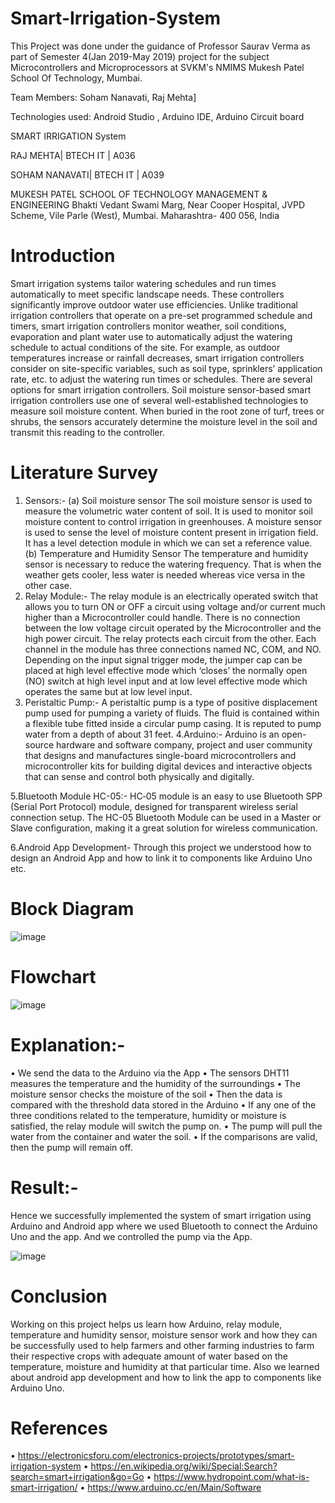 # Smart-Irrigation-System
This Project was done under the guidance of Professor Saurav Verma as part of Semester 4(Jan 2019-May 2019) project for the subject Microcontrollers and Microprocessors at SVKM's NMIMS Mukesh Patel School Of Technology, Mumbai.

Team Members: Soham Nanavati, Raj Mehta]

Technologies used: Android Studio , Arduino IDE, Arduino Circuit board
 
SMART IRRIGATION System

RAJ MEHTA| BTECH IT | A036

SOHAM NANAVATI| BTECH IT | A039


MUKESH PATEL SCHOOL OF TECHNOLOGY MANAGEMENT & ENGINEERING
Bhakti Vedant Swami Marg,
Near Cooper Hospital, JVPD Scheme, 
Vile Parle (West), Mumbai.
Maharashtra- 400 056, India  





# Introduction
Smart irrigation systems tailor watering schedules and run times automatically to meet specific landscape needs. These controllers significantly improve outdoor water use efficiencies.
Unlike traditional irrigation controllers that operate on a pre-set programmed schedule and timers, smart irrigation controllers monitor weather, soil conditions, evaporation and plant water use to automatically adjust the watering schedule to actual conditions of the site.
For example, as outdoor temperatures increase or rainfall decreases, smart irrigation controllers consider on site-specific variables, such as soil type, sprinklers’ application rate, etc. to adjust the watering run times or schedules. There are several options for smart irrigation controllers.
Soil moisture sensor-based smart irrigation controllers use one of several well-established technologies to measure soil moisture content. When buried in the root zone of turf, trees or shrubs, the sensors accurately determine the moisture level in the soil and transmit this reading to the controller.




# Literature Survey
  1. Sensors:-
  (a) Soil moisture sensor
      The soil moisture sensor is used to measure the volumetric water content of soil. It is used to monitor soil moisture content to control irrigation in greenhouses. A moisture sensor is used to sense the level of moisture content present in irrigation field. It has a level detection module in which we can set a reference value.
  (b) Temperature and Humidity Sensor
  The temperature and humidity sensor is necessary to reduce the watering frequency. That is when the weather gets cooler, less water is needed whereas vice versa in the other case.
  2. Relay Module:-
  The relay module is an electrically operated switch that allows you to turn ON or OFF a circuit using voltage and/or current much higher than a Microcontroller could handle. There is no connection between the low voltage circuit operated by the Microcontroller and the high power circuit. The relay protects each circuit from the other. Each channel in the module has three connections named NC, COM, and NO. Depending on the input signal trigger mode, the jumper cap can be placed at high level effective mode which ‘closes’ the normally open (NO) switch at high level input and at low level effective mode which operates the same but at low level input.
  3. Peristaltic Pump:-
  A peristaltic pump is a type of positive displacement pump used for pumping a variety of fluids. The fluid is contained within a flexible tube fitted inside a circular pump casing. It is reputed to pump water from a depth of about 31 feet.
  4.Arduino:-
  Arduino is an open-source hardware and software company, project and user community that designs and manufactures single-board microcontrollers and microcontroller kits for building digital devices and interactive objects that can sense and control both physically and digitally. 

  5.Bluetooth Module HC-05:-
  HC‐05 module is an easy to use Bluetooth SPP (Serial Port Protocol) module, designed for transparent wireless serial connection setup. The HC-05 Bluetooth Module can be used in a Master or Slave configuration, making it a great solution for wireless communication.

  6.Android App Development-
  Through this project we understood how to design an Android App and how to link it to components like Arduino Uno etc.


# Block Diagram
						
 ![image](https://user-images.githubusercontent.com/37181092/211168663-09b0d928-82ba-48de-b720-c72f89fa385d.png)





# Flowchart
![image](https://user-images.githubusercontent.com/37181092/211168652-42bcf2c0-aea8-4845-bb8c-d6b9e517d8ce.png)

 



# Explanation:-
•	We send the data to the Arduino via the App
•	The sensors DHT11 measures the temperature and the humidity of the surroundings
•	The moisture sensor checks the moisture of the soil
•	Then the data is compared with the threshold data stored in the Arduino
•	If any one of the three conditions related to the temperature, humidity or moisture is satisfied, the relay module will switch the pump on.
•	The pump will pull the water from the container and water the soil.
•	If the comparisons are valid, then the pump will remain off.






# Result:-
Hence we successfully implemented the system of smart irrigation using Arduino and Android app where we used Bluetooth to connect the Arduino Uno and the app. And we controlled the pump via the App.

![image](https://user-images.githubusercontent.com/37181092/211168680-81b26ece-709d-40cd-9f9c-9e8058398714.png)


 


# Conclusion

Working on this project helps us learn how Arduino, relay module, temperature and humidity sensor, moisture sensor work and how they can be successfully used to help farmers and other farming industries to farm their respective crops with adequate amount of water based on the temperature, moisture and humidity at that particular time. Also we learned about android app development and how to link the app to components like Arduino Uno.

# References

•	https://electronicsforu.com/electronics-projects/prototypes/smart-irrigation-system
•	https://en.wikipedia.org/wiki/Special:Search?search=smart+irrigation&go=Go
•	https://www.hydropoint.com/what-is-smart-irrigation/
•	https://www.arduino.cc/en/Main/Software




